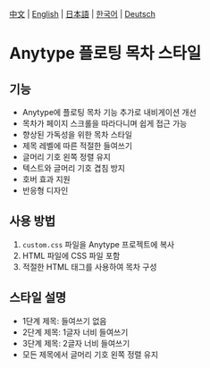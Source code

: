 [中文](../README.md) | [English](README_en-US.md) | [日本語](README_ja-JP.md) | [한국어](README_ko-KR.md) | [Deutsch](README_de-DE.md)

# Anytype 플로팅 목차 스타일

## 기능
- Anytype에 플로팅 목차 기능 추가로 내비게이션 개선
- 목차가 페이지 스크롤을 따라다니며 쉽게 접근 가능
- 향상된 가독성을 위한 목차 스타일
- 제목 레벨에 따른 적절한 들여쓰기
- 글머리 기호 왼쪽 정렬 유지
- 텍스트와 글머리 기호 겹침 방지
- 호버 효과 지원
- 반응형 디자인

## 사용 방법
1. `custom.css` 파일을 Anytype 프로젝트에 복사
2. HTML 파일에 CSS 파일 포함
3. 적절한 HTML 태그를 사용하여 목차 구성

## 스타일 설명
- 1단계 제목: 들여쓰기 없음
- 2단계 제목: 1글자 너비 들여쓰기
- 3단계 제목: 2글자 너비 들여쓰기
- 모든 제목에서 글머리 기호 왼쪽 정렬 유지 